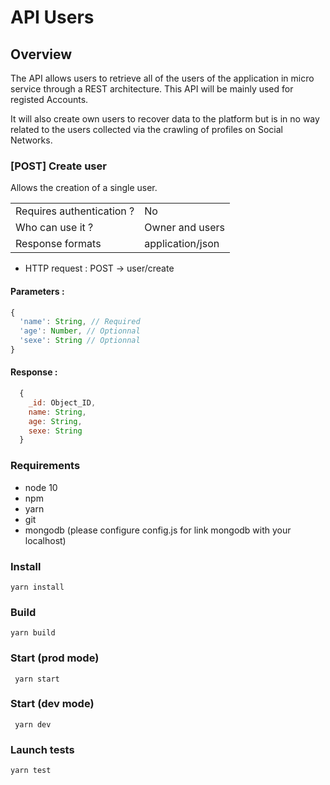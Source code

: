 # API Users

## Overview
The API allows users to retrieve all of the users of the application in micro service through a REST architecture. This API will be mainly used for registed Accounts.

It will also create own users to recover data to the platform but is in no way related to the users collected via the crawling of profiles on Social Networks.

### [POST] Create user
Allows the creation of a single user.

|                            |                  |
|----------------------------|------------------|
| Requires authentication ?  | No               |
| Who can use it ?           | Owner and users  |
| Response formats           | application/json |

* HTTP request : POST → user/create

#### Parameters :
```javascript
{
  'name': String, // Required
  'age': Number, // Optionnal
  'sexe': String // Optionnal
}
```

#### Response :
```javascript
  {
    _id: Object_ID,
    name: String,
    age: String,
    sexe: String
  }
```

### Requirements
* node 10
* npm
* yarn
* git
* mongodb (please configure config.js for link mongodb with your localhost)

### Install
```yarn install```

### Build
```yarn build```

### Start (prod mode)
``` yarn start```

### Start (dev mode)
``` yarn dev```

### Launch tests
```yarn test```